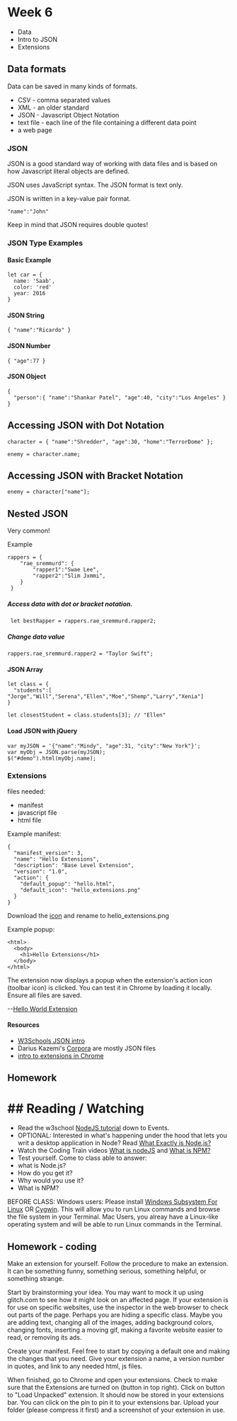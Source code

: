 # Week 6

- Data
- Intro to JSON
- Extensions

## Data formats

Data can be saved in many kinds of formats.

- CSV - comma separated values
- XML - an older standard
- JSON - Javascript Object Notation
- text file - each line of the file containing a different data point
- a web page

### JSON

JSON is a good standard way of working with data files and is based on how Javascript literal objects are defined.

JSON uses JavaScript syntax. The JSON format is text only. 

JSON is written in a key-value pair format.

```
"name":"John" 
```

Keep in mind that JSON requires double quotes!


### JSON Type Examples

#### Basic Example

```
let car = {
  name: 'Saab',
  color: 'red'
  year: 2016
}
```

#### JSON String

```
{ "name":"Ricardo" }
```

#### JSON Number

```
{ "age":77 }
```

#### JSON Object

```
{
  "person":{ "name":"Shankar Patel", "age":40, "city":"Los Angeles" }
}
```

## Accessing JSON with Dot Notation

```
character = { "name":"Shredder", "age":30, "home":"TerrorDome" };

enemy = character.name;
```

## Accessing JSON with Bracket Notation

```
enemy = character["name"];
```

## Nested JSON

Very common!

Example

```
rappers = {
    "rae_sremmurd": {
        "rapper1":"Swae Lee",
        "rapper2":"Slim Jxmmi",
    }
 }
```

##### Access data with dot or bracket notation.

```
 let bestRapper = rappers.rae_sremmurd.rapper2;
```

##### Change data value

```
rappers.rae_sremmurd.rapper2 = "Taylor Swift";
```

#### JSON Array

```
let class = {
  "students":[ "Jorge","Will","Serena","Ellen","Moe","Shemp","Larry","Xenia"]
}

let closestStudent = class.students[3]; // "Ellen"
```

#### Load JSON with jQuery

```
var myJSON = '{"name":"Mindy", "age":31, "city":"New York"}';
var myObj = JSON.parse(myJSON);
$("#demo").html(myObj.name);
```

### Extensions

files needed:
- manifest
- javascript file
- html file

Example manifest:

```
{
  "manifest_version": 3,
  "name": "Hello Extensions",
  "description": "Base Level Extension",
  "version": "1.0",
  "action": {
    "default_popup": "hello.html",
    "default_icon": "hello_extensions.png"
  }
}
```

Download the [icon](https://storage.googleapis.com/web-dev-uploads/image/WlD8wC6g8khYWPJUsQceQkhXSlv1/gmKIT88Ha1z8VBMJFOOH.png) and rename to hello_extensions.png

Example popup:

```
<html>
  <body>
    <h1>Hello Extensions</h1>
  </body>
</html>
```


The extension now displays a popup when the extension's action icon (toolbar icon) is clicked. You can test it in Chrome by loading it locally. Ensure all files are saved.

--[Hello World Extension](https://developer.chrome.com/docs/extensions/get-started/tutorial/hello-world)

#### Resources
* [W3Schools JSON intro](https://www.w3schools.com/js/js_json_intro.asp)
* Darius Kazemi's [Corpora](https://github.com/dariusk/corpora) are mostly JSON files
* [intro to extensions in Chrome](https://developer.chrome.com/docs/extensions/get-started/tutorial/hello-world)

## Homework

# ## Reading / Watching

- Read the w3school [NodeJS tutorial](https://www.w3schools.com/nodejs/default.asp) down to Events.
- OPTIONAL: Interested in what's happening under the hood that lets you writ a desktop application in Node? Read [What Exactly is Node.js?](https://medium.freecodecamp.org/what-exactly-is-node-js-ae36e97449f5)
- Watch the Coding Train videos [What is nodeJS](https://www.youtube.com/watch?v=RF5_MPSNAtU) and [What is NPM?](https://www.youtube.com/watch?v=s70-Vsud9Vk)
- Test yourself. Come to class able to answer:
 - what is Node.js?
 - How do you get it?
 - Why would you use it?
 - What is NPM?

BEFORE CLASS: Windows users: Please install [Windows Subsystem For Linux](https://docs.microsoft.com/en-us/windows/wsl/about) OR [Cygwin](https://www.cygwin.com/). This will allow you to run Linux commands and browse the file system in your Terminal. Mac Users, you alreay have a Linux-like operating system and will be able to run Linux commands in the Terminal.

## Homework - coding

Make an extension for yourself. Follow the procedure to make an extension. It can be something funny, something serious, something helpful, or something strange.

Start by brainstorming your idea. You may want to mock it up using glitch.com to see how it might look on an affected page. If your extension is for use on specific websites, use the inspector in the web browser to check out parts of the page. Perhaps you are hiding a specific class. Maybe you are adding text, changing all of the images, adding background colors, changing fonts, inserting a moving gif, making a favorite website easier to read, or removing its ads. 

Create your manifest. Feel free to start by copying a default one and making the changes that you need. Give your extension a name, a version number in quotes, and link to any needed html, js files.

When finished, go to Chrome and open your extensions. Check to make sure that the Extensions are turned on (button in top right). Click on button to "Load Unpacked" extension. It should now be stored in your extensions bar. You can click on the pin to pin it to your extensions bar. Upload your folder (please compress it first) and a screenshot of your extension in use.	
